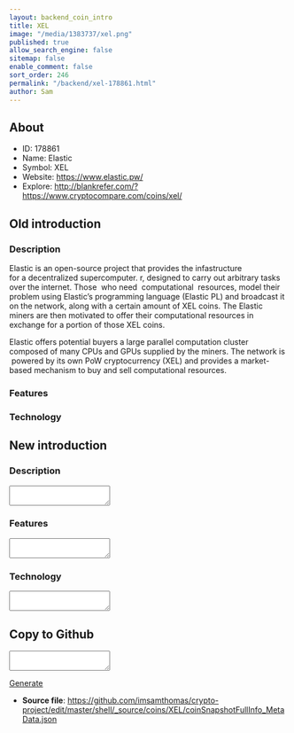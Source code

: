 ```yaml
---
layout: backend_coin_intro
title: XEL
image: "/media/1383737/xel.png"
published: true
allow_search_engine: false
sitemap: false
enable_comment: false
sort_order: 246
permalink: "/backend/xel-178861.html"
author: Sam
---
```


## About

- ID: 178861
- Name: Elastic
- Symbol: XEL
- Website: https://www.elastic.pw/
- Explore: http://blankrefer.com/?https://www.cryptocompare.com/coins/xel/


## Old introduction

### Description

<p><span>Elastic is an open-source project that provides the infastructure for a decentralized supercomputer. r, designed to carry out arbitrary tasks over the internet. </span><span>Those  who need  computational  resources, model their problem using Elastic’s programming language (Elastic PL) and broadcast it on the network, along with a certain amount of XEL coins. The Elastic miners are then motivated to offer their computational resources in exchange for a portion of those XEL coins.</span></p><p><span>Elastic offers potential buyers a large parallel computation cluster composed of many CPUs and GPUs supplied by the miners. The network is  powered by its own PoW cryptocurrency (XEL) and provides a market-based mechanism to buy and sell computational resources.</span></p>

### Features


### Technology




## New introduction


### Description
<textarea id="meta_description" name="description"></textarea>

### Features
<textarea id="meta_features" name="features"></textarea>

### Technology
<textarea id="meta_technology" name="technology"></textarea>


## Copy to Github

<textarea id="coinsnapshotfullinfo_metadata"></textarea>

<a href="#gen" onclick="generateMetaDatJson()">Generate</a>

- **Source file**: <a href="https://github.com/imsamthomas/crypto-project/edit/master/shell/_source/coins/XEL/coinSnapshotFullInfo_MetaData.json">https://github.com/imsamthomas/crypto-project/edit/master/shell/_source/coins/XEL/coinSnapshotFullInfo_MetaData.json</a>

